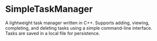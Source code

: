 # SimpleTaskManager
A lightweight task manager written in C++. Supports adding, viewing, completing, and deleting tasks using a simple command-line interface. Tasks are saved in a local file for persistence.
